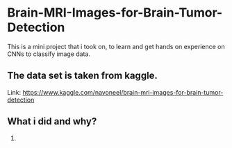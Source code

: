 # Brain-MRI-Images-for-Brain-Tumor-Detection

This is a mini project that i took on, to learn and get hands on experience on CNNs to classify image data.

## The data set is taken from kaggle.

Link: https://www.kaggle.com/navoneel/brain-mri-images-for-brain-tumor-detection

## What i did and why?

1. 

